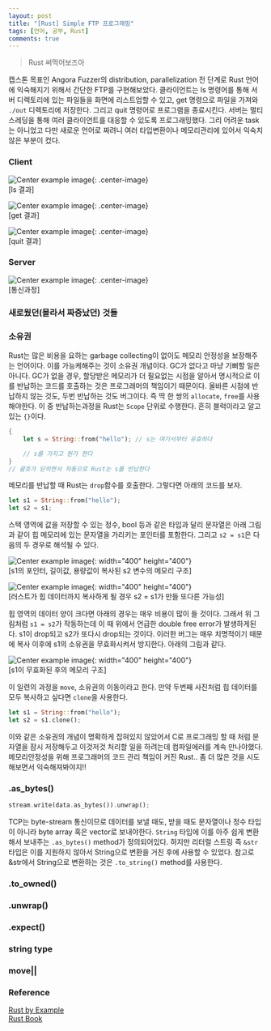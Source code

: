 ```yaml
---
layout: post
title: "[Rust] Simple FTP 프로그래밍"
tags: [언어, 공부, Rust]
comments: true
---
```


> Rust 써먹어보즈아  

캡스톤 목표인 Angora Fuzzer의 distribution, parallelization 전 단계로 Rust 언어에 익숙해지기 위해서 간단한 FTP를 구현해보았다. 클라이언트는 ls 명령어를 통해 서버 디렉토리에 있는 파일들을 화면에 리스트업할 수 있고, get 명령으로 파일을 가져와 `./out` 디렉토리에 저장한다. 그리고 quit 명령어로 프로그램을 종료시킨다. 서버는 멀티스레딩을 통해 여러 클라이언트를 대응할 수 있도록 프로그래밍했다. 그리 어려운 task는 아니었고 다만 새로운 언어로 짜려니 여러 타입변환이나 메모리관리에 있어서 익숙치 않은 부분이 컸다.  

### Client  
![Center example image](https://user-images.githubusercontent.com/35067611/73912620-4ed6a300-48f8-11ea-91c8-d221b5b438d7.png "Center"){: .center-image}  
[ls 결과]

![Center example image](https://user-images.githubusercontent.com/35067611/73912621-51d19380-48f8-11ea-8f0e-1cae9a98ea88.png "Center"){: .center-image}  
[get 결과]  

![Center example image](https://user-images.githubusercontent.com/35067611/73912640-601faf80-48f8-11ea-8d9b-84582ee184b7.png "Center"){: .center-image}  
[quit 결과]  

### Server  
![Center example image](https://user-images.githubusercontent.com/35067611/73912655-6b72db00-48f8-11ea-8e9f-ddb865be8601.png "Center"){: .center-image}  
[통신과정]  

### 새로웠던(몰라서 짜증났던) 것들  

### 소유권  
Rust는 많은 비용을 요하는 garbage collecting이 없이도 메모리 안정성을 보장해주는 언어이다. 이를 가능케해주는 것이 소유권 개념이다. GC가 없다고 마냥 기뻐할 일은 아니다. GC가 없을 경우, 할당받은 메모리가 더 필요없는 시점을 알아서 명시적으로 이를 반납하는 코드를 호출하는 것은 프로그래머의 책임이기 때문이다. 올바른 시점에 반납하지 않는 것도, 두번 반납하는 것도 버그이다. 즉 딱 한 쌍의 `allocate`, `free`를 사용해야한다. 이 중 반납하는과정을 Rust는 `Scope` 단위로 수행한다. 흔히 블럭이라고 알고있는 `{}`이다.  

~~~rust
{
    let s = String::from("hello"); // s는 여기서부터 유효하다

    // s를 가지고 뭔가 한다
}  
// 괄호가 닫히면서 자동으로 Rust는 s를 반납한다
~~~
메모리를 반납할 때 Rust는 `drop`함수를 호출한다. 그렇다면 아래의 코드를 보자.  

~~~rust
let s1 = String::from("hello");
let s2 = s1;
~~~
스택 영역에 값을 저장할 수 있는 정수, bool 등과 같은 타입과 달리 문자열은 아래 그림과 같이 힙 메모리에 있는 문자열을 가리키는 포인터를 포함한다. 그리고 `s2 = s1`은 다음의 두 경우로 해석될 수 있다.  

![Center example image](https://user-images.githubusercontent.com/35067611/73912164-2e5a1900-48f7-11ea-9bf6-6f33eccc9d40.png "Center"){: width="400" height="400"}  
[s1의 포인터, 길이값, 용량값이 복사된 s2 변수의 메모리 구조]  

![Center example image](https://user-images.githubusercontent.com/35067611/73912168-31550980-48f7-11ea-8858-b683172c068b.png "Center"){: width="400" height="400"}  
[러스트가 힙 데이터까지 복사하게 될 경우 s2 = s1가 만들 또다른 가능성]  

힙 영역의 데이터 양이 크다면 아래의 경우는 매우 비용이 많이 들 것이다. 그래서 위 그림처럼 `s1 = s2`가 작동하는데 이 때 위에서 언급한 double free error가 발생하게된다. s1이 drop되고 s2가 또다시 drop되는 것이다. 이러한 버그는 매우 치명적이기 때문에 복사 이후에 s1의 소유권을 무효화시켜서 방지한다. 아래의 그림과 같다.  

![Center example image](https://user-images.githubusercontent.com/35067611/73912320-8db82900-48f7-11ea-95cf-23124be7d418.png "Center"){: width="400" height="400"}  
[s1이 무효화된 후의 메모리 구조]  

이 일련의 과정을 `move`, 소유권의 이동이라고 한다. 만약 두번째 사진처럼 힙 데이터를 모두 복사하고 싶다면 `clone`을 사용한다.  
~~~rust
let s1 = String::from("hello");
let s2 = s1.clone();
~~~

이와 같은 소유권의 개념이 명확하게 잡혀있지 않았어서 C로 프로그래밍 할 때 처럼 문자열을 잠시 저장해두고 이것저것 처리할 일을 하려는데 컴파일에러를 계속 만나야했다. 메모리안정성을 위해 프로그래머의 코드 관리 책임이 커진 Rust.. 좀 더 많은 것을 시도해보면서 익숙해져봐야지!!  

### .as_bytes()  
~~~rust
stream.write(data.as_bytes()).unwrap();
~~~
TCP는 byte-stream 통신이므로 데이터를 보낼 때도, 받을 때도 문자열이나 정수 타입이 아니라 byte array 혹은 vector로 보내야한다. `String` 타입에 이를 아주 쉽게 변환해서 보내주는 `.as_bytes()` method가 정의되어있다. 하지만 리터럴 스트링 즉 `&str`타입은 이를 지원하지 않아서 String으로 변환을 거친 후에 사용할 수 있었다. 참고로 &str에서 String으로 변환하는 것은 `.to_string()` method를 사용한다.  

### .to_owned()  

### .unwrap()  

### .expect()  

### string type  

### move||  

### Reference  
[Rust by Example](https://doc.rust-lang.org/rust-by-example/index.html)  
[Rust Book](https://doc.rust-lang.org/book/)  